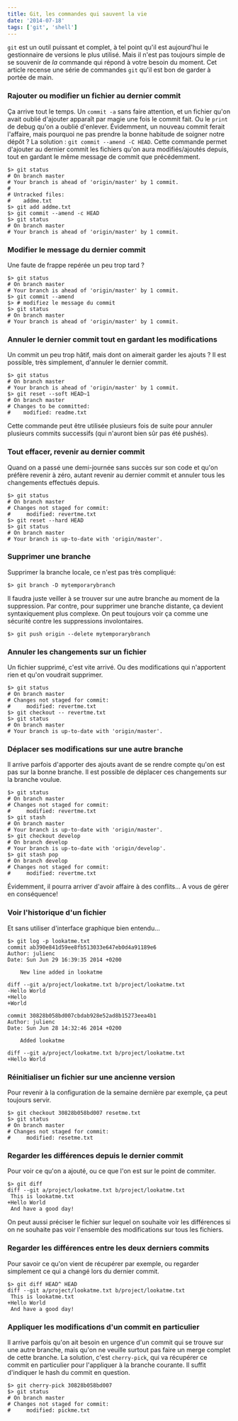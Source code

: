 ```yaml
---
title: Git, les commandes qui sauvent la vie
date: '2014-07-18'
tags: ['git', 'shell']
---
```


`git` est un outil puissant et complet, à tel point qu'il est aujourd'hui le gestionnaire de versions le plus utilisé. Mais il n'est pas toujours simple de se souvenir de _la_ commande qui répond à votre besoin du moment. Cet article recense une série de commandes `git` qu'il est bon de garder à portée de main.

### Rajouter ou modifier un fichier au dernier commit

Ça arrive tout le temps. Un `commit -a` sans faire attention, et un fichier qu'on avait oublié d'ajouter apparaît par magie une fois le commit fait. Ou le `print` de debug qu'on a oublié d'enlever. Évidemment, un nouveau commit ferait l'affaire, mais pourquoi ne pas prendre la bonne habitude de soigner notre dépôt&nbsp;? La solution&nbsp;: `git commit --amend -C HEAD`. Cette commande permet d'ajouter au dernier commit les fichiers qu'on aura modifiés/ajoutés depuis, tout en gardant le même message de commit que précédemment.

    $> git status
    # On branch master
    # Your branch is ahead of 'origin/master' by 1 commit.
    #
    # Untracked files:
    #    addme.txt
    $> git add addme.txt
    $> git commit --amend -c HEAD
    $> git status
    # On branch master
    # Your branch is ahead of 'origin/master' by 1 commit.

### Modifier le message du dernier commit

Une faute de frappe repérée un peu trop tard&nbsp;?

    $> git status
    # On branch master
    # Your branch is ahead of 'origin/master' by 1 commit.
    $> git commit --amend
    $> # modifiez le message du commit
    $> git status
    # On branch master
    # Your branch is ahead of 'origin/master' by 1 commit.

### Annuler le dernier commit tout en gardant les modifications

Un commit un peu trop hâtif, mais dont on aimerait garder les ajouts ? Il est possible, très simplement, d'annuler le dernier commit.

    $> git status
    # On branch master
    # Your branch is ahead of 'origin/master' by 1 commit.
    $> git reset --soft HEAD~1
    # On branch master
    # Changes to be committed:
    #    modified: readme.txt

Cette commande peut être utilisée plusieurs fois de suite pour annuler plusieurs commits successifs (qui n'auront bien sûr pas été pushés).

### Tout effacer, revenir au dernier commit

Quand on a passé une demi-journée sans succès sur son code et qu'on préfère revenir à zéro, autant revenir au dernier commit et annuler tous les changements effectués depuis.

    $> git status
    # On branch master
    # Changes not staged for commit:
    #     modified: revertme.txt
    $> git reset --hard HEAD
    $> git status
    # On branch master
    # Your branch is up-to-date with 'origin/master'.

### Supprimer une branche

Supprimer la branche locale, ce n'est pas très compliqué:

    $> git branch -D mytemporarybranch

Il faudra juste veiller à se trouver sur une autre branche au moment de la suppression. Par contre, pour supprimer une branche distante, ça devient syntaxiquement plus complexe. On peut toujours voir ça comme une sécurité contre les suppressions involontaires.

    $> git push origin --delete mytemporarybranch

### Annuler les changements sur un fichier

Un fichier supprimé, c'est vite arrivé. Ou des modifications qui n'apportent rien et qu'on voudrait supprimer.

    $> git status
    # On branch master
    # Changes not staged for commit:
    #     modified: revertme.txt
    $> git checkout -- revertme.txt
    $> git status
    # On branch master
    # Your branch is up-to-date with 'origin/master'.

### Déplacer ses modifications sur une autre branche

Il arrive parfois d'apporter des ajouts avant de se rendre compte qu'on est pas sur la bonne branche. Il est possible de déplacer ces changements sur la branche voulue.

    $> git status
    # On branch master
    # Changes not staged for commit:
    #     modified: revertme.txt
    $> git stash
    # On branch master
    # Your branch is up-to-date with 'origin/master'.
    $> git checkout develop
    # On branch develop
    # Your branch is up-to-date with 'origin/develop'.
    $> git stash pop
    # On branch develop
    # Changes not staged for commit:
    #     modified: revertme.txt

Évidemment, il pourra arriver d'avoir affaire à des conflits... A vous de gérer en conséquence!

### Voir l'historique d'un fichier

Et sans utiliser d'interface graphique bien entendu...

    $> git log -p lookatme.txt
    commit ab390e841d59ee8fb513033e647eb0d4a91189e6
    Author: julienc
    Date: Sun Jun 29 16:39:35 2014 +0200

        New line added in lookatme

    diff --git a/project/lookatme.txt b/project/lookatme.txt
    -Hello World
    +Hello
    +World

    commit 30828b058bd007cbdab928e52ad8b15273eea4b1
    Author: julienc
    Date: Sun Jun 28 14:32:46 2014 +0200

        Added lookatme

    diff --git a/project/lookatme.txt b/project/lookatme.txt
    +Hello World

### Réinitialiser un fichier sur une ancienne version

Pour revenir à la configuration de la semaine dernière par exemple, ça peut toujours servir.

    $> git checkout 30828b058bd007 resetme.txt
    $> git status
    # On branch master
    # Changes not staged for commit:
    #     modified: resetme.txt

### Regarder les différences depuis le dernier commit

Pour voir ce qu'on a ajouté, ou ce que l'on est sur le point de commiter.

    $> git diff
    diff --git a/project/lookatme.txt b/project/lookatme.txt
     This is lookatme.txt
    +Hello World
     And have a good day!

On peut aussi préciser le fichier sur lequel on souhaite voir les différences si on ne souhaite pas voir l'ensemble des modifications sur tous les fichiers.

### Regarder les différences entre les deux derniers commits

Pour savoir ce qu'on vient de récupérer par exemple, ou regarder simplement ce qui a changé lors du dernier commit.

    $> git diff HEAD^ HEAD
    diff --git a/project/lookatme.txt b/project/lookatme.txt
     This is lookatme.txt
    +Hello World
     And have a good day!

### Appliquer les modifications d'un commit en particulier

Il arrive parfois qu'on ait besoin en urgence d'un commit qui se trouve sur une autre branche, mais qu'on ne veuille surtout pas faire un merge complet de cette branche. La solution, c'est `cherry-pick`, qui va récupérer ce commit en particulier pour l'appliquer à la branche courante. Il suffit d'indiquer le hash du commit en question.

    $> git cherry-pick 30828b058bd007
    $> git status
    # On branch master
    # Changes not staged for commit:
    #     modified: pickme.txt
